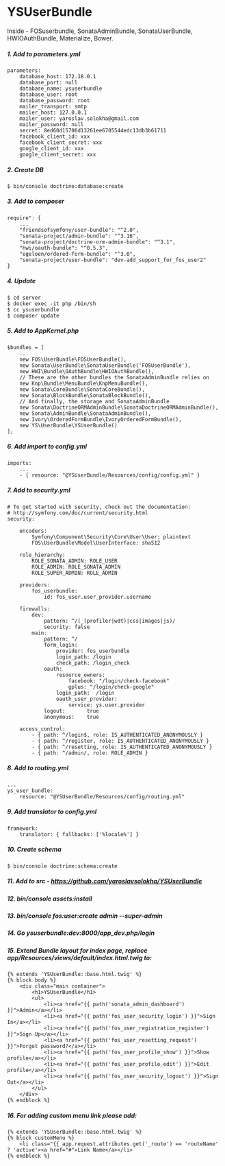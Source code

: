 YSUserBundle
=======
Inside - FOSuserbundle, SonataAdminBundle, SonataUserBundle, HWIOAuthBundle, Materialize, Bower.

##### 1. Add to parameters.yml
```
parameters:
    database_host: 172.18.0.1
    database_port: null
    database_name: ysuserbundle
    database_user: root
    database_password: root
    mailer_transport: smtp
    mailer_host: 127.0.0.1
    mailer_user: yaroslav.solokha@gmail.com
    mailer_password: null
    secret: 8ed60d15706d13261ee6705544edc13db3b61711
    facebook_client_id: xxx
    facebook_client_secret: xxx
    google_client_id: xxx
    google_client_secret: xxx
```
##### 2. Create DB
```
$ bin/console doctrine:database:create
```
##### 3. Add to composer
```
require": {
    ...
    "friendsofsymfony/user-bundle": "^2.0",
    "sonata-project/admin-bundle": "^3.16",
    "sonata-project/doctrine-orm-admin-bundle": "^3.1",
    "hwi/oauth-bundle": "^0.5.3",
    "egeloen/ordered-form-bundle": "^3.0",
    "sonata-project/user-bundle": "dev-add_support_for_fos_user2"
}
```
##### 4. Update
```
$ cd server
$ docker exec -it php /bin/sh
$ cc ysuserbundle
$ composer update
```
##### 5. Add to AppKernel.php
```
$bundles = [
    ...
    new FOS\UserBundle\FOSUserBundle(),
    new Sonata\UserBundle\SonataUserBundle('FOSUserBundle'),
    new HWI\Bundle\OAuthBundle\HWIOAuthBundle(),
    // These are the other bundles the SonataAdminBundle relies on
    new Knp\Bundle\MenuBundle\KnpMenuBundle(),
    new Sonata\CoreBundle\SonataCoreBundle(),
    new Sonata\BlockBundle\SonataBlockBundle(),
    // And finally, the storage and SonataAdminBundle
    new Sonata\DoctrineORMAdminBundle\SonataDoctrineORMAdminBundle(),
    new Sonata\AdminBundle\SonataAdminBundle(),
    new Ivory\OrderedFormBundle\IvoryOrderedFormBundle(),
    new YS\UserBundle\YSUserBundle()
];
```
##### 6. Add import to config.yml
```
imports:
    ...
    - { resource: "@YSUserBundle/Resources/config/config.yml" }
```
##### 7. Add to security.yml
```
# To get started with security, check out the documentation:
# http://symfony.com/doc/current/security.html
security:

    encoders:
        Symfony\Component\Security\Core\User\User: plaintext
        FOS\UserBundle\Model\UserInterface: sha512

    role_hierarchy:
        ROLE_SONATA_ADMIN: ROLE_USER
        ROLE_ADMIN: ROLE_SONATA_ADMIN
        ROLE_SUPER_ADMIN: ROLE_ADMIN

    providers:
        fos_userbundle:
            id: fos_user.user_provider.username

    firewalls:
        dev:
            pattern: ^/(_(profiler|wdt)|css|images|js)/
            security: false
        main:
            pattern: ^/
            form_login:
                provider: fos_userbundle
                login_path: /login
                check_path: /login_check
            oauth:
                resource_owners:
                    facebook: "/login/check-facebook"
                    gplus: "/login/check-google"
                login_path:  /login
                oauth_user_provider:
                    service: ys.user.provider
            logout:       true
            anonymous:    true

    access_control:
        - { path: ^/login$, role: IS_AUTHENTICATED_ANONYMOUSLY }
        - { path: ^/register, role: IS_AUTHENTICATED_ANONYMOUSLY }
        - { path: ^/resetting, role: IS_AUTHENTICATED_ANONYMOUSLY }
        - { path: ^/admin/, role: ROLE_ADMIN }
```
##### 8. Add to routing.yml
```
...
ys_user_bundle:
    resource: "@YSUserBundle/Resources/config/routing.yml"
```
##### 9. Add translator to config.yml
```
framework:
    translator: { fallbacks: ['%locale%'] }
```
##### 10. Create schema
```
$ bin/console doctrine:schema:create
```
##### 11. Add to src - https://github.com/yaroslavsolokha/YSUserBundle
##### 12. bin/console assets:install
##### 13. bin/console fos:user:create admin --super-admin
##### 14. Go ysuserbundle:dev:8000/app_dev.php/login
##### 15. Extend Bundle layout for index page, replace app/Resources/views/default/index.html.twig to:
```
{% extends 'YSUserBundle::base.html.twig' %}
{% block body %}
    <div class="main container">
        <h1>YSUserBundle</h1>
        <ul>
            <li><a href="{{ path('sonata_admin_dashboard') }}">Admin</a></li>
            <li><a href="{{ path('fos_user_security_login') }}">Sign In</a></li>
            <li><a href="{{ path('fos_user_registration_register') }}">Sign Up</a></li>
            <li><a href="{{ path('fos_user_resetting_request') }}">Forgot password?</a></li>
            <li><a href="{{ path('fos_user_profile_show') }}">Show profile</a></li>
            <li><a href="{{ path('fos_user_profile_edit') }}">Edit profile</a></li>
            <li><a href="{{ path('fos_user_security_logout') }}">Sign Out</a></li>
        </ul>
    </div>
{% endblock %}
```
##### 16. For adding custom menu link please add:
``` 
{% extends 'YSUserBundle::base.html.twig' %}
{% block customMenu %}
    <li class="{{ app.request.attributes.get('_route') == 'routeName' ? 'active'><a href="#">Link Name</a></li>
{% endblock %}
```